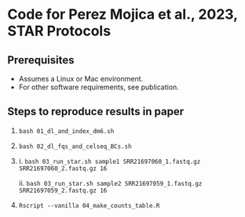 # Code for Perez Mojica et al., 2023, STAR Protocols

## Prerequisites
* Assumes a Linux or Mac environment.
* For other software requirements, see publication.

## Steps to reproduce results in paper
1. `bash 01_dl_and_index_dm6.sh`
2. `bash 02_dl_fqs_and_celseq_BCs.sh`
3.
    i. `bash 03_run_star.sh sample1 SRR21697060_1.fastq.gz SRR21697060_2.fastq.gz 16`
    
    ii. `bash 03_run_star.sh sample2 SRR21697059_1.fastq.gz SRR21697059_2.fastq.gz 16`

4. `Rscript --vanilla 04_make_counts_table.R`

